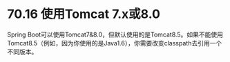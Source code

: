 # 70.16 使用Tomcat 7.x或8.0

Spring Boot可以使用Tomcat7&8.0，但默认使用的是Tomcat8.5。如果不能使用Tomcat8.5（例如，因为你使用的是Java1.6），你需要改变classpath去引用一个不同版本。

